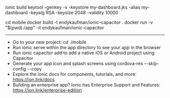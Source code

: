 ionic build
keytool -genkey -v -keystore  my-dashboard.jks -alias my-dashboard -keyalg RSA -keysize 2048 -validity 10000

cd mobile
docker build -t endykaufman/ionic-capacitor .
docker run -v "$(pwd):/app" -it endykaufman/ionic-capacitor

---
- Go to your new project: cd ./mobile
- Run ionic serve within the app directory to see your app in the browser
- Run ionic capacitor add to add a native iOS or Android project using Capacitor
- Generate your app icon and splash screens using cordova-res --skip-config --copy
- Explore the Ionic docs for components, tutorials, and more: https://ion.link/docs
- Building an enterprise app? Ionic has Enterprise Support and Features:
https://ion.link/enterprise-edition